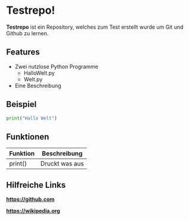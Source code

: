 # Testrepo!

**Testrepo** ist ein Repository, welches zum Test erstellt wurde um Git und Github zu lernen.

## Features

* Zwei nutzlose Python Programme
  * HalloWelt.py
  * Welt.py
* Eine Beschreibung

## Beispiel
 
``` python
print("Hallo Welt")
```

## Funktionen

| Funktion | Beschreibung |
| -------- | ------------ |
| print()  | Druckt was aus |

## Hilfreiche Links

**https://github.com**

**https://wikipedia.org**
